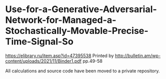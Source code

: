 # Use-for-a-Generative-Adversarial-Network-for-Managed-a-Stochastically-Movable-Precise-Time-Signal-So
https://elibrary.ru/item.asp?id=47395538
Printed by http://bulletin.am/wp-content/uploads/2021/11/Binder1.pdf   pp.49-58

All calculations and source code have been moved to a private repository.

